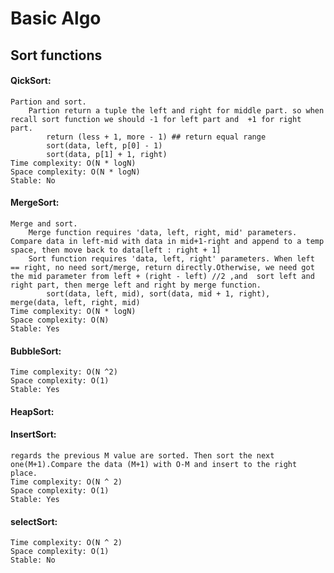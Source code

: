 # Basic Algo 
## Sort functions
#### QickSort: 
    Partion and sort. 
        Partion return a tuple the left and right for middle part. so when recall sort function we should -1 for left part and  +1 for right part.
            return (less + 1, more - 1) ## return equal range 
            sort(data, left, p[0] - 1)
            sort(data, p[1] + 1, right)
    Time complexity: O(N * logN)
    Space complexity: O(N * logN)
    Stable: No

#### MergeSort:
    Merge and sort. 
        Merge function requires 'data, left, right, mid' parameters. Compare data in left-mid with data in mid+1-right and append to a temp space, then move back to data[left : right + 1]
        Sort function requires 'data, left, right' parameters. When left == right, no need sort/merge, return directly.Otherwise, we need got the mid parameter from left + (right - left) //2 ,and  sort left and right part, then merge left and right by merge function. 
            sort(data, left, mid), sort(data, mid + 1, right),  merge(data, left, right, mid)
    Time complexity: O(N * logN)
    Space complexity: O(N)
    Stable: Yes

#### BubbleSort:
    Time complexity: O(N ^2)
    Space complexity: O(1)
    Stable: Yes

#### HeapSort:

#### InsertSort:
    regards the previous M value are sorted. Then sort the next one(M+1).Compare the data (M+1) with O-M and insert to the right place.
    Time complexity: O(N ^ 2)
    Space complexity: O(1)
    Stable: Yes

#### selectSort:
    Time complexity: O(N ^ 2)
    Space complexity: O(1)
    Stable: No







